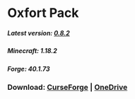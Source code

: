 # Oxfort Pack

##### Latest version: [0.8.2](https://github.com/Proxwian/oxtopackmc/blob/main/CHANGELOG.md)
##### Minecraft: 1.18.2
##### Forge: 40.1.73

### Download: [CurseForge](https://www.curseforge.com/minecraft/modpacks/oxfortpack/files/3940504) | [OneDrive](https://1drv.ms/u/s!Al265ZvwNJDtlL9uLhjWiiVKl7babw?e=uCPqLw)
